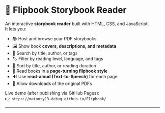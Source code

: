 # 📖 Flipbook Storybook Reader

An interactive **storybook reader** built with HTML, CSS, and JavaScript.  
It lets you:

- 📚 Host and browse your PDF storybooks
- 🖼️ Show book **covers, descriptions, and metadata**
- 🔎 Search by title, author, or tags
- 🏷️ Filter by reading level, language, and tags
- 🔄 Sort by title, author, or reading duration
- 📖 Read books in a **page-turning flipbook style**
- 🔊 Use **read-aloud (Text-to-Speech)** for each page
- 💾 Allow downloads of the original PDFs

Live demo (after publishing via GitHub Pages):  
👉 `https://matouty13-debug.github.io/Flipbook/`

---
